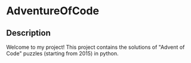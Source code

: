 # AdventureOfCode

## Description
Welcome to my project! This project contains the solutions of "Advent of Code" puzzles (starting from 2015) in python.
